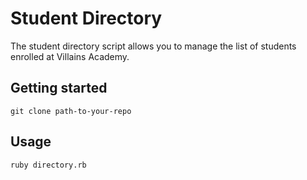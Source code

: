 # Student Directory

The student directory script allows you to manage the list of students enrolled at Villains Academy.

## Getting started

`git clone path-to-your-repo`


## Usage

```shell
ruby directory.rb
```



